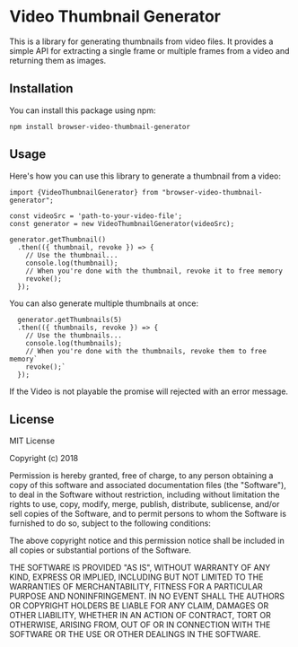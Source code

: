 # Video Thumbnail Generator

This is a library for generating thumbnails from video files. It provides a simple API for extracting a single frame or multiple frames from a video and returning them as images.

## Installation

You can install this package using npm:

`npm install browser-video-thumbnail-generator`

## Usage

Here's how you can use this library to generate a thumbnail from a video:

```
import {VideoThumbnailGenerator} from "browser-video-thumbnail-generator";

const videoSrc = 'path-to-your-video-file';
const generator = new VideoThumbnailGenerator(videoSrc);

generator.getThumbnail()
  .then(({ thumbnail, revoke }) => {
    // Use the thumbnail...
    console.log(thumbnail);
    // When you're done with the thumbnail, revoke it to free memory
    revoke();
  });
```

You can also generate multiple thumbnails at once:

```
  generator.getThumbnails(5)
  .then(({ thumbnails, revoke }) => {
    // Use the thumbnails...
    console.log(thumbnails);
    // When you're done with the thumbnails, revoke them to free memory`
    revoke();`
  });
```

If the Video is not playable the promise will rejected with an error message.

## License

MIT License

Copyright (c) 2018

Permission is hereby granted, free of charge, to any person obtaining a copy
of this software and associated documentation files (the "Software"), to deal
in the Software without restriction, including without limitation the rights
to use, copy, modify, merge, publish, distribute, sublicense, and/or sell
copies of the Software, and to permit persons to whom the Software is
furnished to do so, subject to the following conditions:

The above copyright notice and this permission notice shall be included in all
copies or substantial portions of the Software.

THE SOFTWARE IS PROVIDED "AS IS", WITHOUT WARRANTY OF ANY KIND, EXPRESS OR
IMPLIED, INCLUDING BUT NOT LIMITED TO THE WARRANTIES OF MERCHANTABILITY,
FITNESS FOR A PARTICULAR PURPOSE AND NONINFRINGEMENT. IN NO EVENT SHALL THE
AUTHORS OR COPYRIGHT HOLDERS BE LIABLE FOR ANY CLAIM, DAMAGES OR OTHER
LIABILITY, WHETHER IN AN ACTION OF CONTRACT, TORT OR OTHERWISE, ARISING FROM,
OUT OF OR IN CONNECTION WITH THE SOFTWARE OR THE USE OR OTHER DEALINGS IN THE
SOFTWARE.
